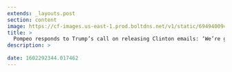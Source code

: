 ```yaml
--- 
extends: _layouts.post 
section: content 
image: https://cf-images.us-east-1.prod.boltdns.net/v1/static/694940094001/e3ccaa9a-4e6e-4ed0-9891-edb77462ae14/c0145000-d1af-4592-b47c-eae9dea17748/1280x720/match/image.jpg 
title: > 
  Pompeo responds to Trump’s call on releasing Clinton emails: ‘We’re getting them out’ 
description: > 
   
date: 1602292344.017462 
--- 
```

